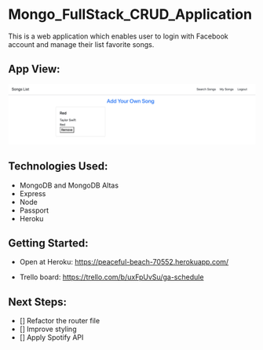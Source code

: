 # Mongo_FullStack_CRUD_Application
This is a web application which enables user to login with Facebook account and manage their list favorite songs.
## App View:
![list page view](./public/images/listpage.png)

## Technologies Used:
- MongoDB and MongoDB Altas
- Express
- Node
- Passport 
- Heroku

## Getting Started:
- Open at Heroku: https://peaceful-beach-70552.herokuapp.com/

- Trello board: https://trello.com/b/uxFpUvSu/ga-schedule

## Next Steps:
- [] Refactor the router file
- [] Improve styling
- [] Apply Spotify API
